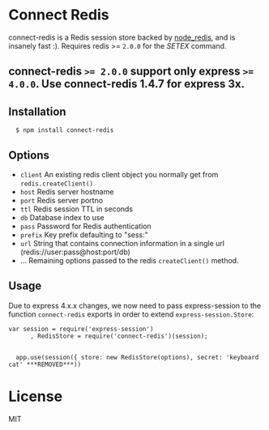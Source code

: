 # Connect Redis

connect-redis is a Redis session store backed by [node_redis](http://github.com/mranney/node_redis), and is insanely fast :). Requires redis >= `2.0.0` for the _SETEX_ command.

## connect-redis `>= 2.0.0` support only express `>= 4.0.0`. Use connect-redis 1.4.7 for express 3x.

## Installation

	  $ npm install connect-redis

## Options
  
  - `client` An existing redis client object you normally get from `redis.createClient()`
  - `host` Redis server hostname
  - `port` Redis server portno
  - `ttl` Redis session TTL in seconds
  - `db` Database index to use
  - `pass` Password for Redis authentication
  - `prefix` Key prefix defaulting to "sess:"
  - `url` String that contains connection information in a single url (redis://user:pass@host:port/db)
  - ...    Remaining options passed to the redis `createClient()` method.

## Usage

 Due to express 4.x.x changes, we now need to pass express-session to the function `connect-redis` exports in order to extend `express-session.Store`:

    var session = require('express-session')
	 	  , RedisStore = require('connect-redis')(session);

    
      app.use(session({ store: new RedisStore(options), secret: 'keyboard cat' ***REMOVED***))

# License

  MIT
